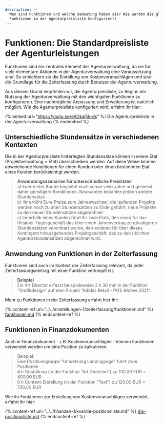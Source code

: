 ```yaml
---
description: >-
  Was sind Funktionen und welche Bedeutung haben sie? Wie werden die globalen
  Funktionen in der Agenturpreisliste konfiguriert?
---
```


# Funktionen: Die Standardpreisliste der Agenturleistungen

Funktionen sind ein zentrales Element der Agenturverwaltung, da sie für viele elementare Aktionen in der Agenturverwaltung eine Voraussetzung sind. So erleichtern sie die Erstellung von Kostenvoranschlägen und sind die Grundlage für die Zeiterfassung durch Benutzer der Agenturverwaltung.

Aus diesem Grund empfehlen wir, die Agenturpreisliste, zu Beginn der Nutzung der Agenturverwaltung mit den wichtigsten Funktionen zu konfigurieren. Eine nachträgliche Anpassung und Erweiterung ist natürlich möglich. Wie die Agenturpreisliste konfiguriert wird, erfahrt ihr hier:

{% embed url="https://youtu.be/eAOkaj5k-ds" %}
Die Agenturpreisliste in der Agenturverwaltung
{% endembed %}

## Unterschiedliche Stundensätze in verschiedenen Kontexten

Die in der Agenturpreisliste hinterlegten Stundensätze können in einem Etat (Projektverwaltung > Etat) überschreiben werden. Auf diese Weise können abweichende Konditionen für einen Kunden oder einen bestimmten Etat eines Kunden berücksichtigt werden.&#x20;

> **Anwendungsszenarien für unterschiedliche Preislisten**\
> a) Euer erster Kunde begleitet euch schon viele Jahre und geniesst daher günstigere Konditionen. Neukunden bezahlen jedoch andere Stundensätze.\
> b) Ihr erhöht Eure Preise zum Jahreswechsel, die laufenden Projekte werden noch zu alten Stundensätzen zu Ende geführt, neue Projekte zu den neuen Stundensätzen abgerechnet\
> c) Innerhalb eines Kunden führt ihr zwei Etats, den einen für das Retainer-Tagesgeschäft das über einen Jahresvertrag zu günstigeren Stundensätzen vereinbart wurde, den anderen für über dieses Kontingent hinausgehendes Projektgeschäft, das zu den üblichen Agenturstundensätzen abgerechnet wird.

## Anwendung von Funktionen in der Zeiterfassung

Funktionen sind auch im Kontext der Zeiterfassung relevant, da jeder Zeiterfassungseintrag mit einer Funktion verknüpft ist.

> **Beispiel**\
> Ein Art Director erfasst beispielsweise 2 h 30 min in der Funktion "Grafikdesign" auf dem Projekt "Adidas Retail - POS-Motive 2021".

Mehr zu Funktionen in der Zeiterfassung erfahrt hier ihr:&#x20;

{% content-ref url="../../einstellungen-1/zeiterfassung/funktionen.md" %}
[funktionen.md](../../einstellungen-1/zeiterfassung/funktionen.md)
{% endcontent-ref %}

## Funktionen in Finanzdokumenten

Auch in Finanzdokument - z.B. Kostenvoranschlägen - können Funktionen verwendet werden um eine Position zu kalkulieren.&#x20;

> Beispiel:\
> Eine Positionsgruppe "Umsetzung Landingpage" führt zwei Positionen\
> 4 h Gestaltung (in der Funktion "Art Direction") zu 100,00 EUR = 400,00 EUR\
> 6 h Content-Erstellung (in der Funktion "Text") zu 120,00 EUR = 720,00 EUR

Wie ihr Funktionen zur Erstellung von Kostenvoranschlägen verwendet, erfahrt ihr hier:

{% content-ref url="../../finanzen-1/kva/die-positionsliste.md" %}
[die-positionsliste.md](../../finanzen-1/kva/die-positionsliste.md)
{% endcontent-ref %}




















